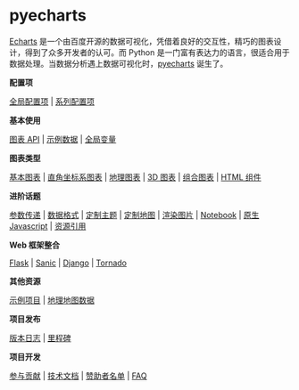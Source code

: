 # pyecharts

[Echarts](https://github.com/ecomfe/echarts) 是一个由百度开源的数据可视化，凭借着良好的交互性，精巧的图表设计，得到了众多开发者的认可。而 Python 是一门富有表达力的语言，很适合用于数据处理。当数据分析遇上数据可视化时，[pyecharts](https://github.com/pyecharts/pyecharts) 诞生了。

**配置项**

[全局配置项](/doc-pyecharts/zh-cn/global_options) | [系列配置项](/doc-pyecharts/zh-cn/series_options)

**基本使用**

[图表 API](/doc-pyecharts/zh-cn/chart_api) | [示例数据](/doc-pyecharts/zh-cn/demo_data) | [全局变量](/doc-pyecharts/zh-cn/global_vars)

**图表类型**

[基本图表](/doc-pyecharts/zh-cn/basic_charts) | [直角坐标系图表](/doc-pyecharts/zh-cn/rectangular_charts) | [地理图表](/doc-pyecharts/zh-cn/geography_charts) | [3D 图表](/doc-pyecharts/zh-cn/3d_charts) | [组合图表](/doc-pyecharts/zh-cn/composite_charts) | [HTML 组件](/doc-pyecharts/zh-cn/html_components)

**进阶话题**

[参数传递](/doc-pyecharts/zh-cn/parameters) | [数据格式](/doc-pyecharts/zh-cn/data_format) | [定制主题](/doc-pyecharts/zh-cn/themes) | [定制地图](/doc-pyecharts/zh-cn/maps) | [渲染图片](/doc-pyecharts/zh-cn/render_images) | [Notebook](/doc-pyecharts/zh-cn/notebook) | [原生 Javascript](/doc-pyecharts/zh-cn/javasrcipt) | [资源引用](/doc-pyecharts/zh-cn/assets_host)

**Web 框架整合**

 [Flask](/doc-pyecharts/zh-cn/web_flask) | [Sanic](/doc-pyecharts/zh-cn/web_sanic) | [Django](/doc-pyecharts/zh-cn/web_django) | [Tornado](/doc-pyecharts/zh-cn/web_tornado)

**其他资源**

[示例项目](https://github.com/pyecharts/pyecharts-gallery) | [地理地图数据](/doc-pyecharts/zh-cn/datasets)

**项目发布**

[版本日志](/doc-pyecharts/zh-cn/changelog) | [里程碑](/doc-pyecharts/zh-cn/release-note/)

**项目开发**

[参与贡献](/doc-pyecharts/zh-cn/contribution) | [技术文档](/doc-pyecharts/zh-cn/technical) | [赞助者名单](/doc-pyecharts/zh-cn/donors)  | [FAQ](/doc-pyecharts/zh-cn/faq)

